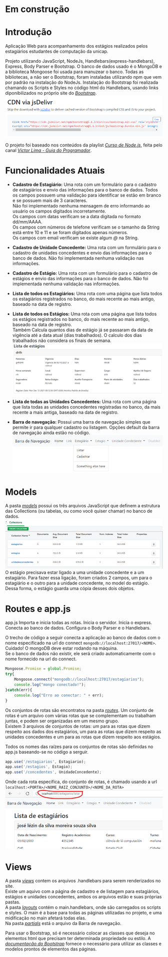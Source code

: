 # **Em construção**

# Introdução

Aplicação Web para acompanhamento dos estágios realizados pelos estagiários estudantes de computação da unicap.

Projeto utilizando JavaScript, NodeJs, Handlebars(express-handlebars), Express, Body Parser e Bootstrap. O banco de dados usado é o MongoDB e a biblioteca Mongoose foi usada para manuzear o banco. Todas as bibliotecas, a não ser o Bootstrap, foram instaladas utilizando npm que vem por padrão na instalação do NodeJs. Instalação do Bootstrap foi realizada chamando os Scripts e Styles no código html do Handlebars, usando links diponibilizados no próprio site do [*Bootstrap*](https://getbootstrap.com/docs/5.1/getting-started/download/).  
![](/readmeImages/l9aDADq.png)

O projeto foi baseado nos conteúdos da playlist [*Curso de Node.js*](https://www.youtube.com/watch?v=LLqq6FemMNQ&list=PLJ_KhUnlXUPtbtLwaxxUxHqvcNQndmI4B), feita pelo canal 
[*Victor Lima - Guia do Programador*](https://www.youtube.com/channel/UC_issB-37g9lwfAA37fy2Tg).

# Funcionalidades Atuais

 - **Cadastro de Estagiário:** Uma rota com um formulário para o cadastro de estagiários e envio das informações para o banco de dados. Todos os campos possuem uma validação para identificar se estão em branco e se possuem mais de 3 caracteres.  
 Não foi implementado nenhuma mensagem de erro informando ao usuário os campos digitados incorretamente.  
 Os campos com datas verificam se a data digitada no formato dd/mm/AAAA.  
 Os campos com números de telefone verificam se o tamanho da String está entre 10 e 11 e se foram digitados apenas números.  
 Os campos com email verificam se existe algum *@* na String.

 - **Cadastro de Unidade Concedente:** Uma rota com um formulário para o cadastro de unidades concedentes e envio das informações para o banco de dados. Não foi implementada nenhuma validação nas informações.

 - **Cadastro de Estágio:** Uma rota com um formulário para o cadastro de estágios e envio das informações para o banco de dados. Não foi implementada nenhuma validação nas informações.

- **Lista de todos os Estagiários:** Uma rota com uma página que lista todos os estagiários registrados no banco, do mais recente ao mais antigo, baseado na data de registro.

- **Lista de todos os Estágios:** Uma rota com uma página que lista todos os estágios registrados no banco, do mais recente ao mais antigo, baseado na data de registro.  
Também Calcula quantos dias de estágio já se passaram da data de vigência até a data atual (dias trabalhados). O calculo dos dias trabalhados não considera os finais de semana.
![](/readmeImages/eqXXqow.png)

- **Lista de todas as Unidades Concedentes:** Uma rota com uma página que lista todas as unidades concedentes registradas no banco, da mais recente a mais antiga, baseado na data de registro.

- **Barra de navegação:** Possui uma barra de navegação simples que permite ir para qualquer cadastro ou listagem. Opções default da barra de navegação ainda estão no código.  
![](/readmeImages/SNoC3j6.png)

# Models

A pasta [*models*](https://github.com/GazetaGaveta/Estagio-UNICAP/tree/main/models) possui os três arquivos JavaScript que definem a estrutura das Collections (ou tabelas, ou como você quiser chamar) no banco de dados.  
![](/readmeImages/7idICmn.png)
O estágio precisava estar ligado a uma unidade concedente e a um estagiário. Para fazer essa ligação, foram criados 2 campos, um para o estagiário e o outro para a unidade concedente, no model do estágio. Dessa forma, o estágio guarda uma cópia desses dois objetos.

# Routes e app.js

app.js Importa e inicia todas as rotas. Inicia o servidor. Inicia o express. Conecta ao banco de dados. Configura o Body Parser e o Handlebars.

O trecho de código a seguir conecta a aplicação ao banco de dados com o nome especificado na url do connect `mongodb://localhost:27017/<NOME>`.  
Cuidado! O mongoDB deve estar rodando na máquina.  
Se o banco de dados não existir, ele será criado automaticamente com o nome fornecido na url do connect.  
```javaScript
Mongoose.Promise = global.Promise;
try{
    Mongoose.connect("mongodb://localhost:27017/estagiarios");
    console.log("mongo conectado!");
}catch(err){
    console.log("Erro ao conectar: " + err);
}
```

Os conjuntos de rotas são encontratos na pasta [*routes*](https://github.com/GazetaGaveta/Estagio-UNICAP/tree/main/routes). Um conjunto de rotas é um arquivo com várias rotas que se complementam ou trabalham juntas, e podem ser organizadas em um mesmo grupo.  
Existem 3 arquivos de conjuntos de rotas: um para as rotas que dizem respeito aos dados dos estagiários, um para as rotas que dizem respeito as unidades concedentes e um para as rotas que dizem respeito aos estágios.

Todos os nomes das raízes para os conjuntos de rotas são definidas no app.js baseando-se no código a serguir.  
```JavaScript
app.use('/estagiarios', Estagiario);
app.use('/estagios', Estagio);
app.use('/concedentes', UnidadeConcedente);
```   
Onde cada rota especifica, do conjunto de rotas, é chamado usando a url `localhost:<PORTA>/<NOME_RAIZ_CONJUNTO>/<NOME_DA_ROTA>`
![](/readmeImages/9jcH7JK.png)

# Views

A pasta [*views*](https://github.com/GazetaGaveta/Estagio-UNICAP/tree/main/views) contem os arquivos .handlebars para serem renderizados no site.  
Existe um aquivo com a página de cadastro e de listagem para estagiários, estágios e unidades concedentes, ambos os arquivos estão e suas próprias pastas.  
A pasta [*layouts*](https://github.com/GazetaGaveta/Estagio-UNICAP/tree/main/views/layouts) contém o main.handlebars, onde são carregados os scripts e styles. O main é a base para todas as páginas utilizadas no projeto, e uma midificação no main afetará todas elas.  
Na pasta [*partials*](https://github.com/GazetaGaveta/Estagio-UNICAP/tree/main/views/partials) está o arquivo da Barra de navegação.

Para usar o Bootstrap, só é necessário colocar as classes que deseja no elementos html que precisam ter determinada propriedade ou estilo. A [*documentação do Bootstrap*](https://getbootstrap.com/docs/5.1/getting-started/introduction/) fornece o necessário para utilizar as classes e modelos prontos de elementos das páginas.